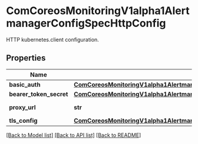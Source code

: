 # ComCoreosMonitoringV1alpha1AlertmanagerConfigSpecHttpConfig

HTTP kubernetes.client configuration.
## Properties
Name | Type | Description | Notes
------------ | ------------- | ------------- | -------------
**basic_auth** | [**ComCoreosMonitoringV1alpha1AlertmanagerConfigSpecHttpConfigBasicAuth**](ComCoreosMonitoringV1alpha1AlertmanagerConfigSpecHttpConfigBasicAuth.md) |  | [optional] 
**bearer_token_secret** | [**ComCoreosMonitoringV1alpha1AlertmanagerConfigSpecHttpConfigBearerTokenSecret**](ComCoreosMonitoringV1alpha1AlertmanagerConfigSpecHttpConfigBearerTokenSecret.md) |  | [optional] 
**proxy_url** | **str** | Optional proxy URL. | [optional] 
**tls_config** | [**ComCoreosMonitoringV1alpha1AlertmanagerConfigSpecHttpConfigTlsConfig**](ComCoreosMonitoringV1alpha1AlertmanagerConfigSpecHttpConfigTlsConfig.md) |  | [optional] 

[[Back to Model list]](../README.md#documentation-for-models) [[Back to API list]](../README.md#documentation-for-api-endpoints) [[Back to README]](../README.md)


